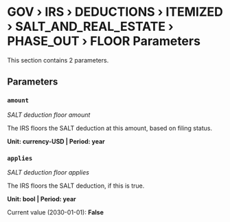 # GOV › IRS › DEDUCTIONS › ITEMIZED › SALT_AND_REAL_ESTATE › PHASE_OUT › FLOOR Parameters

This section contains 2 parameters.

## Parameters

### `amount`
*SALT deduction floor amount*

The IRS floors the SALT deduction at this amount, based on filing status.

**Unit: currency-USD | Period: year**


### `applies`
*SALT deduction floor applies*

The IRS floors the SALT deduction, if this is true.

**Unit: bool | Period: year**

Current value (2030-01-01): **False**


